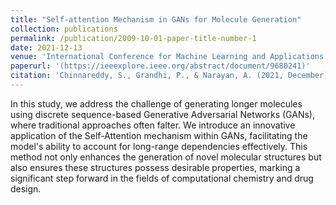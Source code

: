```yaml
---
title: "Self-attention Mechanism in GANs for Molecule Generation"
collection: publications
permalink: /publication/2009-10-01-paper-title-number-1
date: 2021-12-13
venue: 'International Conference for Machine Learning and Applications (ICMLA)'
paperurl: '(https://ieeexplore.ieee.org/abstract/document/9680241)'
citation: 'Chinnareddy, S., Grandhi, P., & Narayan, A. (2021, December). Self-attention mechanism in gans for molecule generation. In 2021 20th IEEE International Conference on Machine Learning and Applications (ICMLA) (pp. 57-60). IEEE.'
---
```


In this study, we address the challenge of generating longer molecules using discrete sequence-based Generative Adversarial Networks (GANs), where traditional approaches often falter. We introduce an innovative application of the Self-Attention mechanism within GANs, facilitating the model's ability to account for long-range dependencies effectively. This method not only enhances the generation of novel molecular structures but also ensures these structures possess desirable properties, marking a significant step forward in the fields of computational chemistry and drug design.
